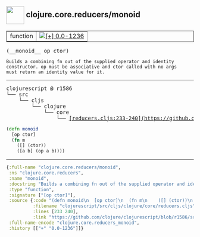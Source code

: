 ## <img width="48px" valign="middle" src="http://i.imgur.com/Hi20huC.png"> clojure.core.reducers/monoid

 <table border="1">
<tr>
<td>function</td>
<td><a href="https://github.com/cljsinfo/api-refs/tree/0.0-1236"><img valign="middle" alt="[+] 0.0-1236" src="https://img.shields.io/badge/+-0.0--1236-lightgrey.svg"></a> </td>
</tr>
</table>

 <samp>
(__monoid__ op ctor)<br>
</samp>

```
Builds a combining fn out of the supplied operator and identity
constructor. op must be associative and ctor called with no args
must return an identity value for it.
```

---

 <pre>
clojurescript @ r1586
└── src
    └── cljs
        └── clojure
            └── core
                └── <ins>[reducers.cljs:233-240](https://github.com/clojure/clojurescript/blob/r1586/src/cljs/clojure/core/reducers.cljs#L233-L240)</ins>
</pre>

```clj
(defn monoid
  [op ctor]
  (fn m
    ([] (ctor))
    ([a b] (op a b))))
```


---

```clj
{:full-name "clojure.core.reducers/monoid",
 :ns "clojure.core.reducers",
 :name "monoid",
 :docstring "Builds a combining fn out of the supplied operator and identity\nconstructor. op must be associative and ctor called with no args\nmust return an identity value for it.",
 :type "function",
 :signature ["[op ctor]"],
 :source {:code "(defn monoid\n  [op ctor]\n  (fn m\n    ([] (ctor))\n    ([a b] (op a b))))",
          :filename "clojurescript/src/cljs/clojure/core/reducers.cljs",
          :lines [233 240],
          :link "https://github.com/clojure/clojurescript/blob/r1586/src/cljs/clojure/core/reducers.cljs#L233-L240"},
 :full-name-encode "clojure.core.reducers_monoid",
 :history [["+" "0.0-1236"]]}

```
